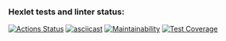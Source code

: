 ### Hexlet tests and linter status:
[![Actions Status](https://github.com/Kudrya33/java-project-71/actions/workflows/hexlet-check.yml/badge.svg)](https://github.com/Kudrya33/java-project-71/actions)
[![asciicast](https://asciinema.org/a/659737.svg)](https://asciinema.org/a/659737)
[![Maintainability](https://api.codeclimate.com/v1/badges/d2bbb197b6cbffed32c2/maintainability)](https://codeclimate.com/github/Kudrya33/java-project-71/maintainability)
[![Test Coverage](https://api.codeclimate.com/v1/badges/d2bbb197b6cbffed32c2/test_coverage)](https://codeclimate.com/github/Kudrya33/java-project-71/test_coverage)
